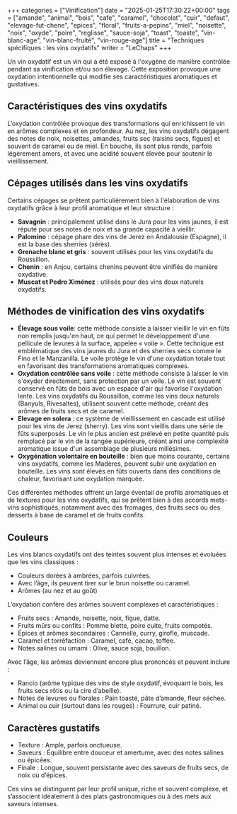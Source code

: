 +++
categories = ["Vinification"]
date = "2025-01-25T17:30:22+00:00"
tags = ["amande", "animal", "bois", "cafe", "caramel", "chocolat", "cuir", "defaut", "elevage-fut-chene", "epices", "floral", "fruits-a-pepins", "miel", "noisette", "noix", "oxyde", "poire", "reglisse", "sauce-soja", "toast", "toaste", "vin-blanc-age", "vin-blanc-fruité", "vin-rouge-age"] 
title = "Techniques spécifiques : les vins oxydatifs"
writer = "LeChaps"
+++

Un vin oxydatif est un vin qui a été exposé à l'oxygène de manière contrôlée pendant sa vinification et/ou son élevage. Cette exposition provoque une oxydation intentionnelle qui modifie ses caractéristiques aromatiques et gustatives.

## Caractéristiques des vins oxydatifs

L’oxydation contrôlée provoque des transformations qui enrichissent le vin en arômes complexes et en profondeur. Au nez, les vins oxydatifs dégagent des notes de noix, noisettes, amandes, fruits sec (raisins secs, figues) et souvent de caramel ou de miel. En bouche, ils sont plus ronds, parfois légèrement amers, et avec une acidité souvent élevée pour soutenir le vieillissement.

## Cépages utilisés dans les vins oxydatifs

Certains cépages se prêtent particulièrement bien à l'élaboration de vins oxydatifs grâce à leur profil aromatique et leur structure :

* **Savagnin** : principalement utilisé dans le Jura pour les vins jaunes, il est réputé pour ses notes de noix et sa grande capacité à vieillir.
* **Palomino** : cépage phare des vins de Jerez en Andalousie (Espagne), il est la base des sherries (xérès).
* **Grenache blanc et gris** : souvent utilisés pour les vins oxydatifs du Roussillon.
* **Chenin** : en Anjou, certains chenins peuvent être vinifiés de manière oxydative.
* **Muscat et Pedro Ximénez** : utilisés pour des vins doux naturels oxydatifs.

## Méthodes de vinification des vins oxydatifs

* **Élevage sous voile**: cette méthode consiste à laisser vieillir le vin en fûts non remplis jusqu'en haut, ce qui permet le développement d'une pellicule de levures à la surface, appelée « voile ». Cette technique est emblématique des vins jaunes du Jura et des sherries secs comme le Fino et le Manzanilla. Le voile protège le vin d'une oxydation totale tout en favorisant des transformations aromatiques complexes.
* **Oxydation contrôlée sans voile** : cette méthode consiste à laisser le vin s'oxyder directement, sans protection par un voile. Le vin est souvent conservé en fûts de bois avec un espace d'air qui favorise l'oxydation lente. Les vins oxydatifs du Roussillon, comme les vins doux naturels (Banyuls, Rivesaltes), utilisent souvent cette méthode, créant des arômes de fruits secs et de caramel.
* **Elevage en solera** : ce système de vieillissement en cascade est utilisé pour les vins de Jerez (sherry). Les vins sont vieillis dans une série de fûts superposés. Le vin le plus ancien est prélevé en petite quantité puis remplacé par le vin de la rangée supérieure, créant ainsi une complexité aromatique issue d'un assemblage de plusieurs millésimes.
* **Oxygénation volontaire en bouteille** : bien que moins courante, certains vins oxydatifs, comme les Madères, peuvent subir une oxydation en bouteille. Les vins sont élevés en fûts ouverts dans des conditions de chaleur, favorisant une oxydation marquée.

Ces différentes méthodes offrent un large éventail de profils aromatiques et de textures pour les vins oxydatifs, qui se prêtent bien à des accords mets-vins sophistiqués, notamment avec des fromages, des fruits secs ou des desserts à base de caramel et de fruits confits.

## Couleurs

Les vins blancs oxydatifs ont des teintes souvent plus intenses et évoluées que les vins classiques :

* Couleurs dorées à ambrées, parfois cuivrées.
* Avec l’âge, ils peuvent tirer sur le brun noisette ou caramel.
* Arômes (au nez et au goût)

L’oxydation confère des arômes souvent complexes et caractéristiques :

* Fruits secs : Amande, noisette, noix, figue, datte.
* Fruits mûrs ou confits : Pomme blette, poire cuite, fruits compotés.
* Épices et arômes secondaires : Cannelle, curry, girofle, muscade.
* Caramel et torréfaction : Caramel, café, cacao, toffee.
* Notes salines ou umami : Olive, sauce soja, bouillon.

Avec l’âge, les arômes deviennent encore plus prononcés et peuvent inclure :

* Rancio (arôme typique des vins de style oxydatif, évoquant le bois, les fruits secs rôtis ou la cire d’abeille).
* Notes de levures ou florales : Pain toasté, pâte d’amande, fleur séchée.
* Animal ou cuir (surtout dans les rouges) : Fourrure, cuir patiné.

## Caractères gustatifs

* Texture : Ample, parfois onctueuse.
* Saveurs : Équilibre entre douceur et amertume, avec des notes salines ou épicées.
* Finale : Longue, souvent persistante avec des saveurs de fruits secs, de noix ou d’épices.

Ces vins se distinguent par leur profil unique, riche et souvent complexe, et s’associent idéalement à des plats gastronomiques ou à des mets aux saveurs intenses.
